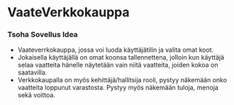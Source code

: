 # VaateVerkkokauppa

### Tsoha Sovellus Idea

- Vaateverrkokauppa, jossa voi luoda käyttäjätilin ja valita omat koot. 
- Jokaisella käyttäjällä on omat koonsa tallennettena, jolloin kun käyttäjä selaa vaatteita hänelle näytetään vain niitä vaatteita, joiden kokoa on saatavilla. 
- Verkkokaupalla on myös kehittäjä/hallitsija rooli, pystyy näkemään onko vaatteita loppunut varastosta. Pystyy myös näkemään tuloja, menoja sekä voittoa. 

